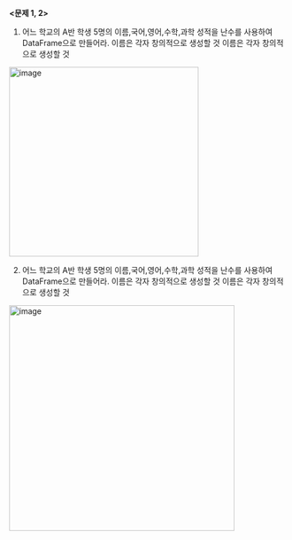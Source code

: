 **<문제 1, 2>**

1. 어느 학교의 A반 학생 5명의 이름,국어,영어,수학,과학 성적을 난수를 사용하여 DataFrame으로 만들어라. 이름은 각자 창의적으로 생성할 것
이름은 각자 창의적으로 생성할 것

<img width="342" alt="image" src="https://user-images.githubusercontent.com/87634136/175033620-48a25dd0-268f-4f84-9221-f914ade569c0.png">



2. 어느 학교의 A반 학생 5명의 이름,국어,영어,수학,과학 성적을 난수를 사용하여 DataFrame으로 만들어라. 이름은 각자 창의적으로 생성할 것
이름은 각자 창의적으로 생성할 것

<img width="407" alt="image" src="https://user-images.githubusercontent.com/87634136/175240120-368e3d58-d2a2-4bcd-8c03-1c20e98289a9.png">

